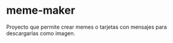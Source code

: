 # meme-maker
Proyecto que permite crear memes o tarjetas con mensajes para descargarlas como imagen.
